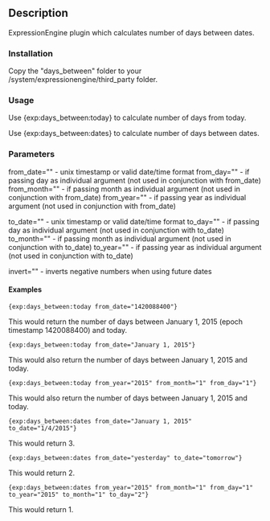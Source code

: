 
## Description

ExpressionEngine plugin which calculates number of days between dates.

### Installation

Copy the "days_between" folder to your /system/expressionengine/third_party folder.

### Usage

Use {exp:days_between:today} to calculate number of days from today.

Use {exp:days_between:dates} to calculate number of days between dates.

### Parameters

from_date="" - unix timestamp or valid date/time format
from_day="" - if passing day as individual argument (not used in conjunction with from_date)
from_month="" - if passing month as individual argument (not used in conjunction with from_date)
from_year="" - if passing year as individual argument (not used in conjunction with from_date)

to_date="" - unix timestamp or valid date/time format
to_day="" - if passing day as individual argument (not used in conjunction with to_date)
to_month="" - if passing month as individual argument (not used in conjunction with to_date)
to_year="" - if passing year as individual argument (not used in conjunction with to_date)

invert="" - inverts negative numbers when using future dates

#### Examples

```
{exp:days_between:today from_date="1420088400"}
```

This would return the number of days between January 1, 2015 (epoch timestamp 1420088400) and today.

```
{exp:days_between:today from_date="January 1, 2015"}
```

This would also return the number of days between January 1, 2015 and today.


```
{exp:days_between:today from_year="2015" from_month="1" from_day="1"}
```

This would also return the number of days between January 1, 2015 and today.

```
{exp:days_between:dates from_date="January 1, 2015" to_date="1/4/2015"}
```

This would return 3.

```
{exp:days_between:dates from_date="yesterday" to_date="tomorrow"}
```

This would return 2.

```
{exp:days_between:dates from_year="2015" from_month="1" from_day="1" to_year="2015" to_month="1" to_day="2"}
```

This would return 1.